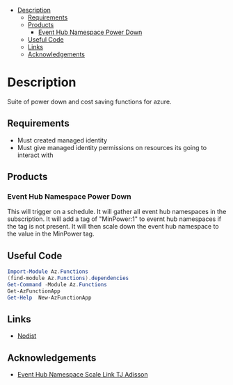 - [Description](#description)
  - [Requirements](#requirements)
  - [Products](#products)
    - [Event Hub Namespace Power Down](#event-hub-namespace-power-down)
  - [Useful Code](#useful-code)
  - [Links](#links)
  - [Acknowledgements](#acknowledgements)

# Description

Suite of power down and cost saving functions for azure.

## Requirements

- Must created managed identity
- Must give managed identity permissions on resources its going to interact with

## Products

### Event Hub Namespace Power Down

This will trigger on a schedule.
It will gather all event hub namespaces in the subscription.
It will add a tag of "MinPower:1" to evernt hub namespaces if the tag is not present.
It will then scale down the event hub namespace to the value in the MinPower tag.

## Useful Code

```ps1
Import-Module Az.Functions
(find-module Az.Functions).dependencies
Get-Command -Module Az.Functions
Get-AzFunctionApp
Get-Help  New-AzFunctionApp  
```

## Links

- [Nodist](https://github.com/nullivex/nodist)

## Acknowledgements

- [Event Hub Namespace Scale Link TJ Adisson](https://tjaddison.com/blog/2019/02/auto-scale-down-all-event-hub-namespaces-with-azure-functions/)
